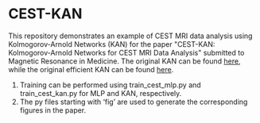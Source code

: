 # CEST-KAN
This repository demonstrates an example of CEST MRI data analysis using Kolmogorov-Arnold Networks (KAN) for the paper "CEST-KAN: Kolmogorov-Arnold Networks for CEST MRI Data Analysis" submitted to Magnetic Resonance in Medicine. The original KAN can be found [here](https://github.com/KindXiaoming/pykan), while the original efficient KAN can be found [here](https://github.com/Blealtan/efficient-kan).

1. Training can be performed using train_cest_mlp.py and train_cest_kan.py for MLP and KAN, respectively.
2. The py files starting with ‘fig’ are used to generate the corresponding figures in the paper.
